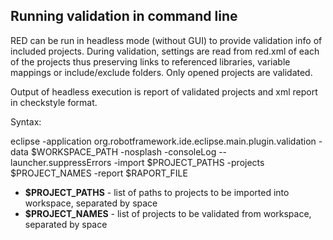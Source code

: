 ## Running validation in command line

RED can be run in headless mode (without GUI) to provide validation info of
included projects. During validation, settings are read from red.xml of each
of the projects thus preserving links to referenced libraries, variable
mappings or include/exclude folders. Only opened projects are validated.

Output of headless execution is report of validated projects and xml report in
checkstyle format.

Syntax:

eclipse -application org.robotframework.ide.eclipse.main.plugin.validation
-data $WORKSPACE_PATH -nosplash -consoleLog \--launcher.suppressErrors -import
$PROJECT_PATHS -projects $PROJECT_NAMES -report $RAPORT_FILE

  * **$PROJECT_PATHS** \- list of paths to projects to be imported into workspace, separated by space
  * **$PROJECT_NAMES** \- list of projects to be validated from workspace, separated by space

